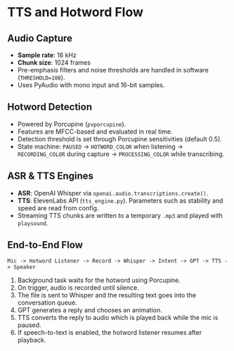 # TTS and Hotword Flow

## Audio Capture

- **Sample rate**: 16 kHz
- **Chunk size**: 1024 frames
- Pre-emphasis filters and noise thresholds are handled in software (`THRESHOLD=100`).
- Uses PyAudio with mono input and 16-bit samples.

## Hotword Detection

- Powered by Porcupine (`pvporcupine`).
- Features are MFCC-based and evaluated in real time.
- Detection threshold is set through Porcupine sensitivities (default 0.5).
- State machine: `PAUSED` → `HOTWORD_COLOR` when listening → `RECORDING_COLOR` during capture → `PROCESSING_COLOR` while transcribing.

## ASR & TTS Engines

- **ASR**: OpenAI Whisper via `openai.audio.transcriptions.create()`.
- **TTS**: ElevenLabs API (`tts_engine.py`). Parameters such as stability and speed are read from config.
- Streaming TTS chunks are written to a temporary `.mp3` and played with `playsound`.

## End-to-End Flow

```
Mic -> Hotword Listener -> Record -> Whisper -> Intent -> GPT -> TTS -> Speaker
```

1. Background task waits for the hotword using Porcupine.
2. On trigger, audio is recorded until silence.
3. The file is sent to Whisper and the resulting text goes into the conversation queue.
4. GPT generates a reply and chooses an animation.
5. TTS converts the reply to audio which is played back while the mic is paused.
6. If speech-to-text is enabled, the hotword listener resumes after playback.
